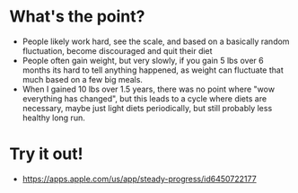# What's the point?
* People likely work hard, see the scale, and based on a basically random fluctuation, become discouraged and quit their diet
* People often gain weight, but very slowly, if you gain 5 lbs over 6 months its hard to tell anything happened, as weight can fluctuate that much based on a few big meals.
* When I gained 10 lbs over 1.5 years, there was no point where "wow everything has changed", but this leads to a cycle where diets are necessary, maybe just light diets periodically, but still probably less healthy long run.

# Try it out!
* https://apps.apple.com/us/app/steady-progress/id6450722177
